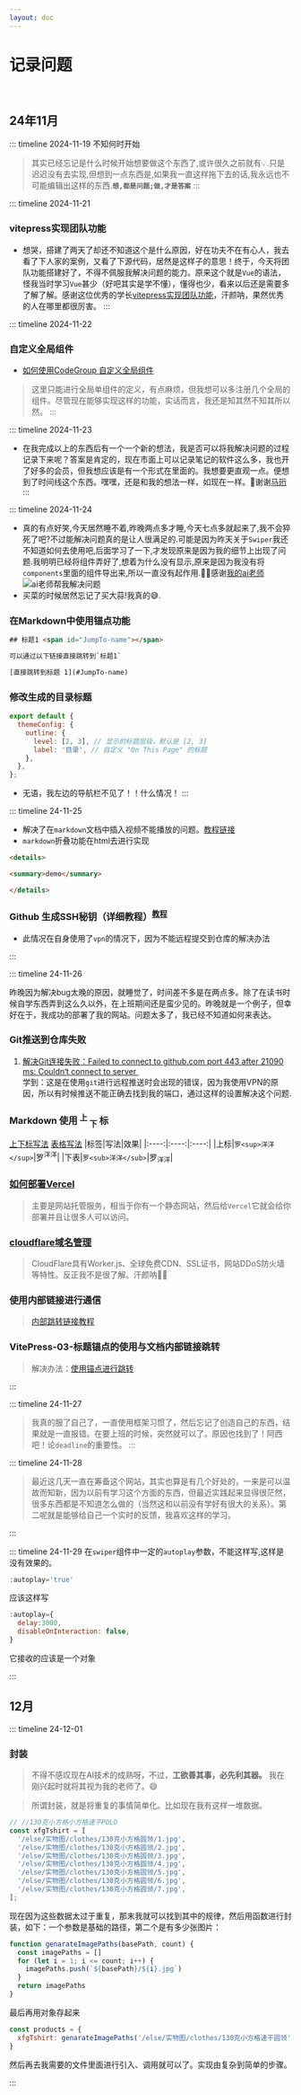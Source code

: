 ```yaml
---
layout: doc
---
```


# 记录问题
<br />

## 24年11月

::: timeline 2024-11-19 不知何时开始
> 其实已经忘记是什么时候开始想要做这个东西了,或许很久之前就有💡.只是迟迟没有去实现,但想到一点东西是,如果我一直这样拖下去的话,我永远也不可能编辑出这样的东西.**`想,都是问题;做,才是答案`**
:::

::: timeline 2024-11-21
### vitepress实现团队功能
- 想哭，搭建了两天了却还不知道这个是什么原因，好在功夫不在有心人，我去看了下人家的案例，又看了下源代码，居然是这样子的意思！终于，今天将团队功能搭建好了，不得不佩服我解决问题的能力。原来这个就是`Vue`的语法，怪我当时学习`Vue`甚少（好吧其实是学不懂），懂得也少，看来以后还是需要多了解了解。感谢这位优秀的学长[vitepress实现团队功能](https://dlvug.github.io/)，汗颜呐，果然优秀的人在哪里都很厉害。
:::

::: timeline 2024-11-22
### 自定义全局组件
- [如何使用CodeGroup 自定义全局组件](https://www.cnblogs.com/Megasu/p/16495251.html)
> 这里只能进行全局单组件的定义，有点麻烦，但我想可以多注册几个全局的组件。尽管现在能够实现这样的功能，实话而言，我还是知其然不知其所以然。
:::

::: timeline 2024-11-23
- 在我完成以上的东西后有一个一个新的想法，我是否可以将我解决问题的过程记录下来呢？答案是肯定的，现在市面上可以记录笔记的软件这么多，我也开了好多的会员，但我想应该是有一个形式在里面的。我想要更直观一点。便想到了时间线这个东西。嘿嘿，还是和我的想法一样，如现在一样。🙏谢谢[马珩](https://github.com/HanochMa/vitepress-markdown-timeline)
:::

::: timeline 2024-11-24
- 真的有点好笑,今天居然睡不着,昨晚两点多才睡,今天七点多就起来了,我不会猝死了吧?不过能解决问题真的是让人很满足的.可能是因为昨天关于`Swiper`我还不知道如何去使用吧,后面学习了一下,才发现原来是因为我的细节上出现了问题.我明明已经将组件弄好了,想着为什么没有显示,原来是因为我没有将`components`里面的组件导出来,所以一直没有起作用.🤦‍♂️感谢[我的ai老师](https://chatgpt.com/)
![ai老师帮我解决问题](/else/problems/ai组件.png)
- 买菜的时候居然忘记了买大蒜!我真的😅.
### 在Markdown中使用锚点功能
  ```html
  ## 标题1 <span id="JumpTo-name"></span>  

  可以通过以下链接直接跳转到`标题1`  

  [直接跳转到标题 1](#JumpTo-name)
  ```
### 修改生成的目录标题
```javascript
export default {
  themeConfig: {
    outline: {
      level: [2, 3], // 显示的标题层级，默认是 [2, 3]
      label: '目录', // 自定义 "On This Page" 的标题
    },
  },
};
```
- 无语，我左边的导航栏不见了！！什么情况！
:::

::: timeline 24-11-25
- 解决了在`markdown`文档中插入视频不能播放的问题。[教程链接](https://gist.github.com/798886844/b2606cc6d163943c65664e067a9b2125)
- `markdown`折叠功能在html去进行实现
```html
<details>

<summary>demo</summary>

</details>
```
### Github 生成SSH秘钥（详细教程）<sup>[教程](https://www.cnblogs.com/yuqiliu/p/12551258.html)</sup>
- 此情况在自身使用了`vpn`的情况下，因为不能远程提交到仓库的解决办法

:::

::: timeline 24-11-26 

昨晚因为解决bug太晚的原因，就睡觉了，时间差不多是在两点多。除了在读书时候自学东西弄到这么久以外，在上班期间还是蛮少见的。昨晚就是一个例子，但幸好在于，我成功的部署了我的网站。问题太多了，我已经不知道如何来表达。
### Git推送到仓库失败
1. [解决Git连接失败：Failed to connect to github.com port 443 after 21090 ms: Couldn‘t connect to server ‍](https://cloud.tencent.com/developer/article/2405656)   
学到：这是在使用`git`进行远程推送时会出现的错误，因为我使用VPN的原因，所以有时候推送不能正确去找到我的端口，通过这样的设置解决这个问题.  

### Markdown 使用 <sup>上</sup> <sub>下</sub> 标
[上下标写法](https://blog.csdn.net/lewky_liu/article/details/84980336) [表格写法](https://markdown.com.cn/extended-syntax/tables.html)
|标签|写法|效果|
|:----:|:----:|:----:|
|上标|`罗<sup>洋洋</sup>`|罗<sup>洋洋</sup>|
|下表|`罗<sub>洋洋</sub>`|罗<sub>洋洋</sub>|
### [如何部署Vercel](https://docs.tangly1024.com/article/vercel-domain#c7b213564fdb40ffb43b51ae31c08963)
> 主要是网站托管服务，相当于你有一个静态网站，然后给`Vercel`它就会给你部署并且让很多人可以访问。
### [cloudflare域名管理](https://www.cloudflare.com/zh-cn/learning/what-is-cloudflare/)
> CloudFlare具有Worker.js、全球免费CDN、SSL证书，网站DDoS防火墙等特性。反正我不是很了解。汗颜呐🤦‍♂️

### 使用内部链接进行通信
> [内部跳转链接教程](https://vitepress.dev/zh/guide/markdown#internal-links)

### VitePress-03-标题锚点的使用与文档内部链接跳转
> 解决办法：[使用锚点进行跳转](https://blog.csdn.net/qq_39505245/article/details/135869786?fromshare=blogdetail&sharetype=blogdetail&sharerId=135869786&sharerefer=PC&sharesource=nuoyangyang&sharefrom=from_link)

::: 

::: timeline 24-11-27
> 我真的服了自己了，一直使用框架习惯了，然后忘记了创造自己的东西，结果就是一直报错。在要上班的时候，突然就可以了。原因也找到了！阿西吧！论`deadline`的重要性。
:::

::: timeline 24-11-28
> 最近这几天一直在筹备这个网站，其实也算是有几个好处的，一来是可以温故而知新，因为以前有学习这个方面的东西，但最近实践起来显得很茫然，很多东西都是不知道怎么做的（当然这和以前没有学好有很大的关系）。第二呢就是能够给自己一个实时的反馈，我喜欢这样的学习。

:::

::: timeline 24-11-29
在`swiper`组件中一定的`autoplay`参数，不能这样写,这样是没有效果的。
```javascript
:autoplay='true'
```
应该这样写
```javascript
:autoplay={
  delay:3000,
  disableOnInteraction: false,
}
```
它接收的应该是一个对象

:::

## 12月
::: timeline 24-12-01
### 封装
> 不得不感叹现在AI技术的成熟呀，不过，**工欲善其事，必先利其器。** 我在刚兴起时就将其视为我的老师了。😄

> 所谓封装，就是将重复的事情简单化。比如现在我有这样一堆数据。
```javascript
// //130克小方格小方格速干POLO
const xfgTshirt = [
  '/else/实物图/clothes/130克小方格圆领/1.jpg',
  '/else/实物图/clothes/130克小方格圆领/2.jpg',
  '/else/实物图/clothes/130克小方格圆领/3.jpg',
  '/else/实物图/clothes/130克小方格圆领/4.jpg',
  '/else/实物图/clothes/130克小方格圆领/5.jpg',
  '/else/实物图/clothes/130克小方格圆领/6.jpg',
  '/else/实物图/clothes/130克小方格圆领/7.jpg',
];
```
现在因为这些数据太过于重复，那末我就可以找到其中的规律，然后用函数进行封装，如下：一个参数是基础的路径，第二个是有多少张图片：
```javascript
function genarateImagePaths(basePath, count) {
  const imagePaths = []
  for (let i = 1; i <= count; i++) {
    imagePaths.push(`${basePath}/${i}.jpg`)
  }
  return imagePaths 
}
```
最后再用对象存起来
```javascript
const products = {
  xfgTshirt: genarateImagePaths('/else/实物图/clothes/130克小方格速干圆领', 6),
}
```
然后再去我需要的文件里面进行引入、调用就可以了。实现由复杂到简单的步骤。


:::
